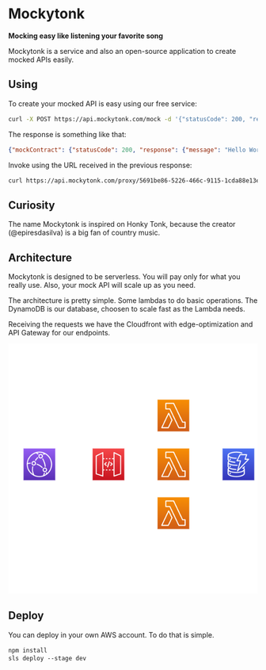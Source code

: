 # Mockytonk

**Mocking easy like listening your favorite song**

Mockytonk is a service and also an open-source application to create mocked APIs easily.

## Using

To create your mocked API is easy using our free service:
```bash
curl -X POST https://api.mockytonk.com/mock -d '{"statusCode": 200, "response": { "message": "Hello World!" }, "headers": { "X-Test": "Token" }}' -H 'Content-Type: application/json'
```
The response is something like that:
```json
{"mockContract": {"statusCode": 200, "response": {"message": "Hello World!"}, "headers": {"X-Test": "Token"}}, "id": "5691be86-5226-466c-9115-1cda88e13e07", "secretKey": "f0467c90-18cf-49bf-8b72-8d0abd352a6b", "url": "https://api.mockytonk.com/proxy/5691be86-5226-466c-9115-1cda88e13e07"}
```

Invoke using the URL received in the previous response:
```bash
curl https://api.mockytonk.com/proxy/5691be86-5226-466c-9115-1cda88e13e07
```

## Curiosity

The name Mockytonk is inspired on Honky Tonk, because the creator (@epiresdasilva) is a big fan of country music.

## Architecture

Mockytonk is designed to be serverless. You will pay only for what you really use. Also, your mock API will scale up as you need.

The architecture is pretty simple. Some lambdas to do basic operations. The DynamoDB is our database, choosen to scale fast as the Lambda needs.

Receiving the requests we have the Cloudfront with edge-optimization and API Gateway for our endpoints.

![](images/mockytonk-architecture.png)

## Deploy

You can deploy in your own AWS account. To do that is simple.

```
npm install
sls deploy --stage dev
```